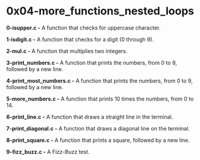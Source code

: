 # 0x04-more_functions_nested_loops

**0-isupper.c -** A function that checks for uppercase character.

**1-isdigit.c -** A function that checks for a digit (0 through 9).

**2-mul.c -** A function that multiplies two integers.

**3-print_numbers.c -** A function that prints the numbers, from 0 to 9, followed by a new line.

**4-print_most_numbers.c -** A function that prints the numbers, from 0 to 9, followed by a new line.

**5-more_numbers.c -** A function that prints 10 times the numbers, from 0 to 14.

**6-print_line.c -** A function that draws a straight line in the terminal.

**7-print_diagonal.c -** A function that draws a diagonal line on the terminal.

**8-print_square.c -** A  function that prints a square, followed by a new line.

**9-fizz_buzz.c -** A Fizz-Buzz test.





